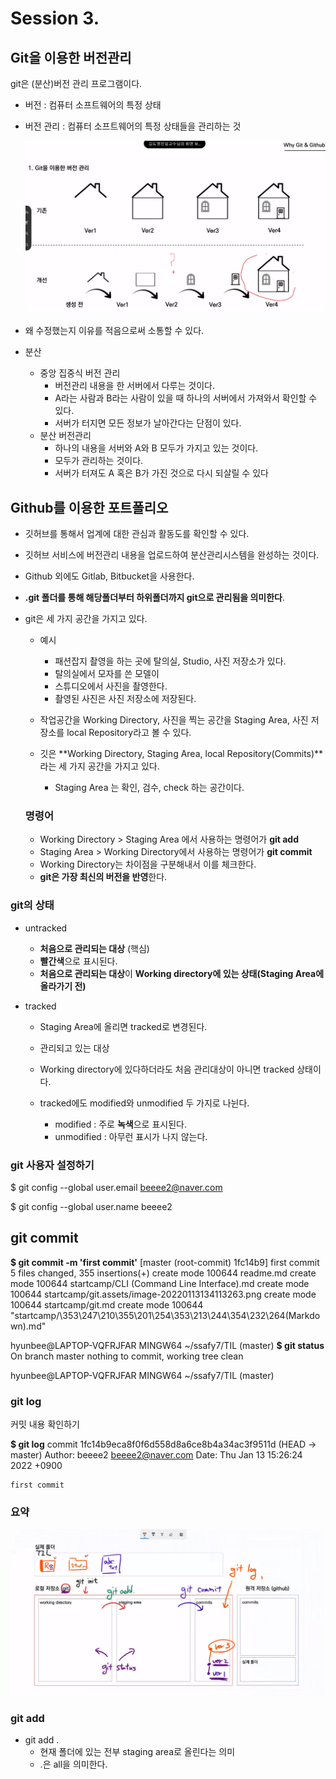 # Session 3.

## Git을 이용한 버전관리

git은 (분산)버전 관리 프로그램이다.

- 버전 : 컴퓨터 소프트웨어의 특정 상태

- 버전 관리 : 컴퓨터 소프트웨어의 특정 상태들을 관리하는 것

  ![image-20220113134113263](git.assets/image-20220113134113263.png)

- 왜 수정했는지 이유를 적음으로써 소통할 수 있다.
- 분산 
  - 중앙 집중식 버전 관리
    - 버전관리 내용을 한 서버에서 다루는 것이다. 
    - A라는 사람과 B라는 사람이 있을 때 하나의 서버에서 가져와서 확인할 수 있다.
    - 서버가 터지면 모든 정보가 날아간다는 단점이 있다.
  - 분산 버전관리
    - 하나의 내용을 서버와 A와 B 모두가 가지고 있는 것이다. 
    - 모두가 관리하는 것이다.
    - 서버가 터져도 A 혹은 B가 가진 것으로 다시 되살릴 수 있다



## Github를 이용한 포트폴리오

- 깃허브를 통해서 업계에 대한 관심과 활동도를 확인할 수 있다.
- 깃허브 서비스에 버전관리 내용을 업로드하여 분산관리시스템을 완성하는 것이다.
- Github 외에도 Gitlab, Bitbucket을 사용한다.



- **.git 폴더를 통해 해당폴더부터 하위폴더까지 git으로 관리됨을 의미한다**.

- git은 세 가지 공간을 가지고 있다.

  - 예시
    - 패션잡지 촬영을 하는 곳에 탈의실, Studio, 사진 저장소가 있다.
    - 탈의실에서 모자를 쓴 모델이
    - 스튜디오에서 사진을 촬영한다.
    - 촬영된 사진은 사진 저장소에 저장된다.

  - 작업공간을 Working Directory, 사진을 찍는 공간을 Staging Area, 사진 저장소를 local Repository라고 볼 수 있다.
  - 깃은 **Working Directory, Staging Area, local Repository(Commits)**라는 세 가지 공간을 가지고 있다. 
    - Staging Area 는 확인, 검수, check 하는 공간이다.

  ### 명령어

  - Working Directory > Staging Area 에서 사용하는 명령어가 **git add**
  - Staging Area > Working Directory에서 사용하는 명령어가 **git commit**
  - Working Directory는 차이점을 구분해내서 이를 체크한다. 
  - **git은 가장 최신의 버전을 반영**한다. 

  

### git의 상태

- untracked

  - **처음으로 관리되는 대상** (핵심)
  - **빨간색**으로 표시된다.
  - **처음으로 관리되는 대상**이 **Working directory에 있는 상태(Staging Area에 올라가기 전)**

- tracked

  - Staging Area에 올리면 tracked로 변경된다.

  - 관리되고 있는 대상

  - Working directory에 있다하더라도 처음 관리대상이 아니면 tracked 상태이다.

  - tracked에도 modified와 unmodified 두 가지로 나뉜다.

    - modified : 주로 **녹색**으로 표시된다.
    - unmodified : 아무런 표시가 나지  않는다. 

    

### git 사용자 설정하기

$ git config --global user.email beeee2@naver.com

$ git config --global user.name beeee2



## git commit

**$ git commit -m 'first commit'**
[master (root-commit) 1fc14b9] first commit
 5 files changed, 355 insertions(+)
 create mode 100644 readme.md
 create mode 100644 startcamp/CLI (Command Line Interface).md
 create mode 100644 startcamp/git.assets/image-20220113134113263.png
 create mode 100644 startcamp/git.md
 create mode 100644 "startcamp/\353\247\210\355\201\254\353\213\244\354\232\264(Markdown).md"

hyunbee@LAPTOP-VQFRJFAR MINGW64 ~/ssafy7/TIL (master)
**$ git status**
On branch master
nothing to commit, working tree clean

hyunbee@LAPTOP-VQFRJFAR MINGW64 ~/ssafy7/TIL (master)



### git log

커밋 내용 확인하기

**$ git log**
commit 1fc14b9eca8f0f6d558d8a6ce8b4a34ac3f9511d (HEAD -> master)
Author: beeee2 <beeee2@naver.com>
Date:   Thu Jan 13 15:26:24 2022 +0900

    first commit



### 요약

![image-20220113155856720](git.assets/image-20220113155856720.png)

### git add

- git add . 
  - 현재 폴더에 있는 전부 staging area로 올린다는 의미
  - .은 all을 의미한다. 
